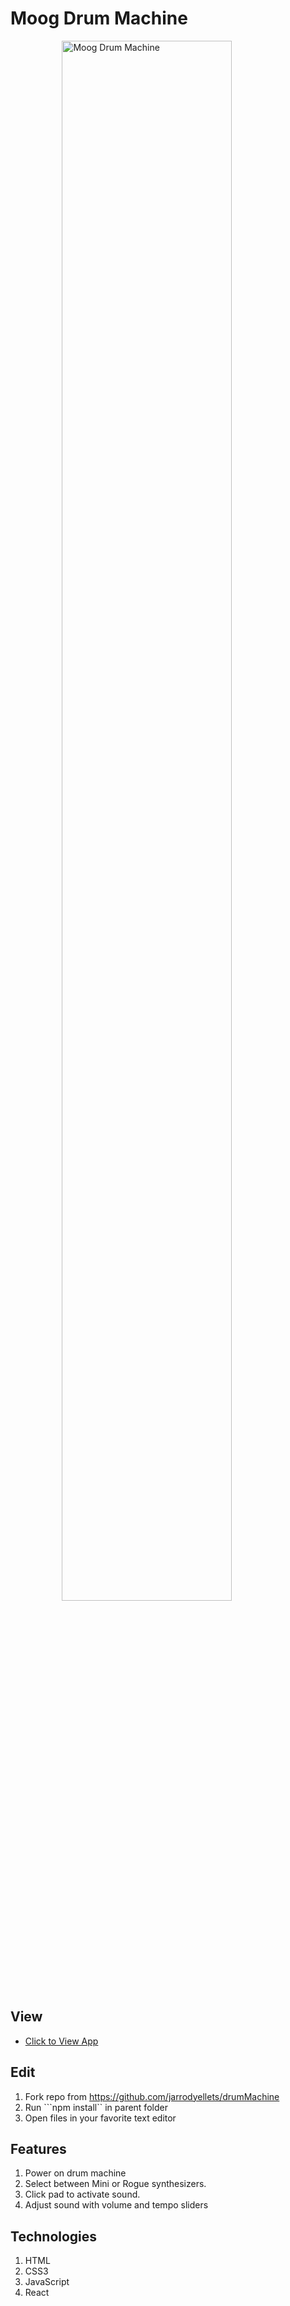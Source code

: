 # Moog Drum Machine

<figure><img src="http://www.jarrodyellets.com/images/moog.png" alt="Moog Drum Machine" style="width: 80%; display: block; margin-left: auto; margin-right: auto;"/></figure>

## View
- [Click to View App](https://stormy-gorge-17872.herokuapp.com/)

## Edit
1. Fork repo from <https://github.com/jarrodyellets/drumMachine>
2. Run ```npm install`` in parent folder
3. Open files in your favorite text editor

## Features
1. Power on drum machine
2. Select between Mini or Rogue synthesizers. 
3. Click pad to activate sound. 
4. Adjust sound with volume and tempo sliders

## Technologies
1. HTML
2. CSS3
3. JavaScript
4. React

